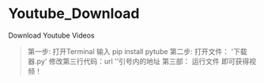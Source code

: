 # Youtube_Download
Download Youtube Videos

> 第一步: 打开Terminal 输入 pip install pytube
> 第二步: 打开文件： '下载器.py' 修改第三行代码：url ''引号内的地址
> 第三部： 运行文件 即可获得视频！
